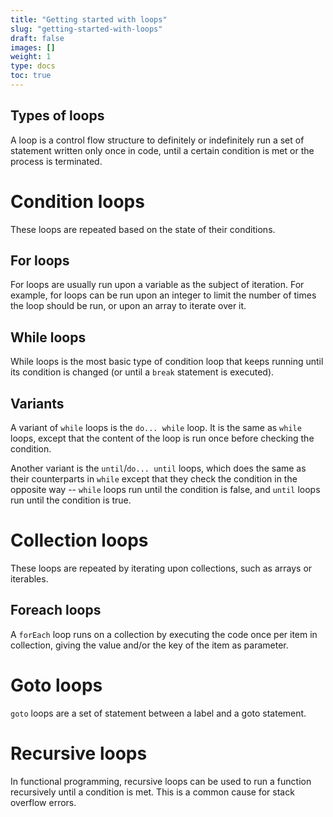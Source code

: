 ```yaml
---
title: "Getting started with loops"
slug: "getting-started-with-loops"
draft: false
images: []
weight: 1
type: docs
toc: true
---
```


## Types of loops
A loop is a control flow structure to definitely or indefinitely run a set of statement written only once in code, until a certain condition is met or the process is terminated.

# Condition loops
These loops are repeated based on the state of their conditions.

## For loops
<!-- * _Main article: [For loops]_ -->

For loops are usually run upon a variable as the subject of iteration. For example, for loops can be run upon an integer to limit the number of times the loop should be run, or upon an array to iterate over it.

## While loops
<!-- * _Main article: [While loops]_ -->

While loops is the most basic type of condition loop that keeps running until its condition is changed (or until a `break` statement is executed).

## Variants
A variant of `while` loops is the `do... while` loop. It is the same as `while` loops, except that the content of the loop is run once before checking the condition.

Another variant is the `until`/`do... until` loops, which does the same as their counterparts in `while` except that they check the condition in the opposite way -- `while` loops run until the condition is false, and `until` loops run until the condition is true.

# Collection loops
These loops are repeated by iterating upon collections, such as arrays or iterables.

## Foreach loops
A `forEach` loop runs on a collection by executing the code once per item in collection, giving the value and/or the key of the item as parameter.

# Goto loops
`goto` loops are a set of statement between a label and a goto statement.

# Recursive loops
<!-- Main article: [Recursive loops] -->

In functional programming, recursive loops can be used to run a function recursively until a condition is met. This is a common cause for stack overflow errors.

